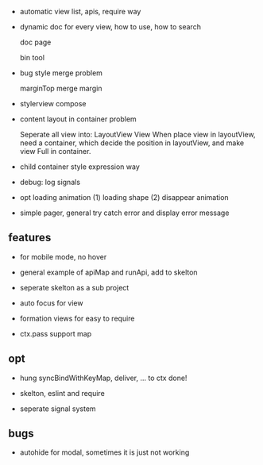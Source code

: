 - automatic view list, apis, require way

- dynamic doc for every view, how to use, how to search

  doc page

  bin tool

- bug style merge problem

  marginTop merge margin

- stylerview compose
 
- content layout in container problem

  Seperate all view into:
    LayoutView
    View
  When place view in layoutView, need a container, which decide the position in layoutView, and make view Full in container.

- child container style expression way

- debug: log signals

- opt loading animation
    (1) loading shape
    (2) disappear animation

- simple pager, general try catch error and display error message

## features

- for mobile mode, no hover

- general example of apiMap and runApi, add to skelton

- seperate skelton as a sub project

- auto focus for view

- formation views for easy to require

- ctx.pass support map

## opt

- hung syncBindWithKeyMap, deliver, ... to ctx done!

- skelton, eslint and require

- seperate signal system

## bugs

- autohide for modal, sometimes it is just not working
